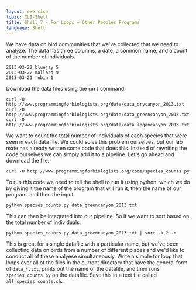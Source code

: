 ```yaml
---
layout: exercise
topic: CLI-Shell
title: Shell 7 - For Loops + Other Peoples Programs
language: Shell
---
```


We have data on bird communities that we've collected that we need to
analyze. The data has three columns, a date, a common name, and a count of the
number of individuals.

```
2013-03-22 bluejay 5
2013-03-22 mallard 9
2013-03-21 robin 1
```

Download the data files using the `curl` command:

```
curl -O http://www.programmingforbiologists.org/data/data_drycanyon_2013.txt
curl -O http://www.programmingforbiologists.org/data/data_greencanyon_2013.txt
curl -O http://www.programmingforbiologists.org/data/data_logancanyon_2013.txt
```

We want to count the total number of individuals of each species that were seen
in each data file. We could solve this problem ourselves, but our lab mate has
already written some code that does this.  Instead of rewriting the code
ourselves we can simply add it to a pipeline. Let's go ahead and download the
file:

`curl -O http://www.programmingforbiologists.org/code/species_counts.py`

To run this code we need to tell the shell to run it using python, which we do
by giving it the name of the program that will run it, then the name of our
program, and then the input.

`python species_counts.py data_greencanyon_2013.txt`

This can then be integrated into our pipeline. So if we want to sort based
on the total number of individuals:

`python species_counts.py data_greencanyon_2013.txt | sort -k 2 -n`

This is great for a single datafile with a particular name, but we've been
collecting data on birds from a number of different places and we'd like to
conduct all of these analyese simultaneously. Write a simple for loop that loops
over all of the files in the current directory that have the general form of
`data_*.txt`, prints out the name of the datafile, and then runs
`species_counts.py` on the datafile. Save this in a text file called `all_species_counts.sh`.
